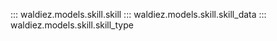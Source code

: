 ::: waldiez.models.skill.skill
::: waldiez.models.skill.skill_data
::: waldiez.models.skill.skill_type
